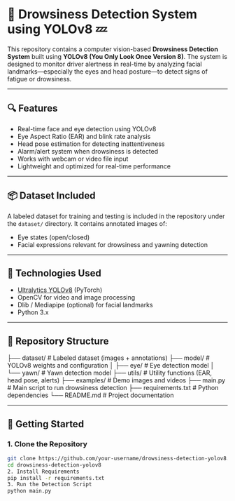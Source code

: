 # 🚗 Drowsiness Detection System using YOLOv8 💤

This repository contains a computer vision-based **Drowsiness Detection System** built using **YOLOv8 (You Only Look Once Version 8)**. The system is designed to monitor driver alertness in real-time by analyzing facial landmarks—especially the eyes and head posture—to detect signs of fatigue or drowsiness.

---

## 🔍 Features

- Real-time face and eye detection using YOLOv8
- Eye Aspect Ratio (EAR) and blink rate analysis
- Head pose estimation for detecting inattentiveness
- Alarm/alert system when drowsiness is detected
- Works with webcam or video file input
- Lightweight and optimized for real-time performance

---

## 📦 Dataset Included

A labeled dataset for training and testing is included in the repository under the `dataset/` directory. It contains annotated images of:
- Eye states (open/closed)
- Facial expressions relevant for drowsiness and yawning detection

---

## 🧠 Technologies Used

- [Ultralytics YOLOv8](https://github.com/ultralytics/ultralytics) (PyTorch)
- OpenCV for video and image processing
- Dlib / Mediapipe (optional) for facial landmarks
- Python 3.x

---

## 📁 Repository Structure

├── dataset/ # Labeled dataset (images + annotations)
├── model/ # YOLOv8 weights and configuration
│ ├── eye/ # Eye detection model
│ └── yawn/ # Yawn detection model
├── utils/ # Utility functions (EAR, head pose, alerts)
├── examples/ # Demo images and videos
├── main.py # Main script to run drowsiness detection
├── requirements.txt # Python dependencies
└── README.md # Project documentation

---

## 🚀 Getting Started

### 1. Clone the Repository

```bash
git clone https://github.com/your-username/drowsiness-detection-yolov8.git
cd drowsiness-detection-yolov8
2. Install Requirements
pip install -r requirements.txt
3. Run the Detection Script
python main.py
